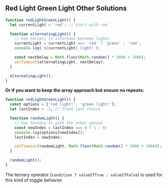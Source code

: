 ## Red Light Green Light Other Solutions

```javascript
function redLightGreenLight() {
  let currentLight = 'red'; // Start with red

  function alternatingLight() {
    // Use ternary to alternate between lights
    currentLight = currentLight === 'red' ? 'green' : 'red';
    console.log(`${currentLight} light!`);

    const nextDelay = Math.floor(Math.random() * 5000 + 1000);
    setTimeout(alternatingLight, nextDelay);
  }

  alternatingLight();
}
```

**Or if you want to keep the array approach but ensure no repeats:**

```javascript
function redLightGreenLight() {
  const options = ['red light!', 'green light!'];
  let lastIndex = -1; // Track last choice

  function randomLight() {
    // Use ternary to pick the other option
    const newIndex = lastIndex === 0 ? 1 : 0;
    console.log(options[newIndex]);
    lastIndex = newIndex;

    setTimeout(randomLight, Math.floor(Math.random() * 5000 + 1000));
  }

  randomLight();
}
```

The ternary operator (`condition ? valueIfTrue : valueIfFalse`) is used for this kind of toggle behavior